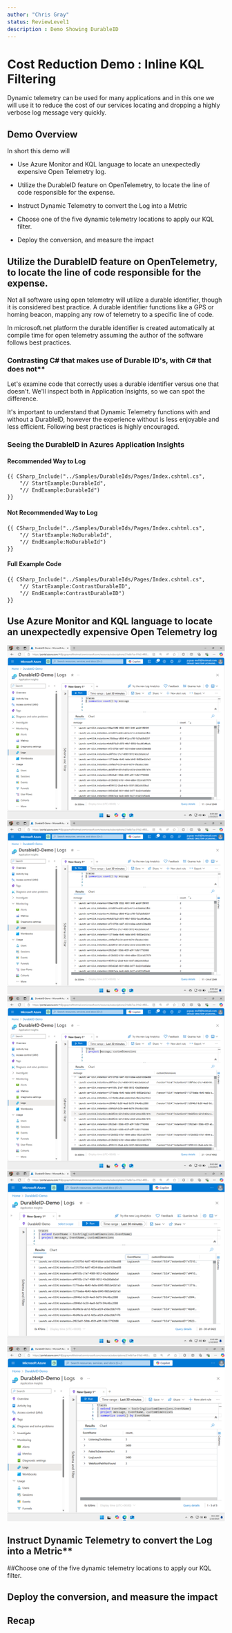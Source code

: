 ```yaml
---
author: "Chris Gray"
status: ReviewLevel1
description : Demo Showing DurableID
---
```


# Cost Reduction Demo : Inline KQL Filtering

Dynamic telemetry can be used for many applications and in this one we
will use it to reduce the cost of our services locating and dropping a
highly verbose log message very quickly.

## Demo Overview

In short this demo will

* Use Azure Monitor and KQL language to locate an unexpectedly
expensive Open Telemetry log.

* Utilize the DurableID feature on OpenTelemetry, to locate the line of
code responsible for the expense.

* Instruct Dynamic Telemetry to convert the Log into a Metric

* Choose one of the five dynamic telemetry locations to apply our KQL
filter.

* Deploy the conversion, and measure the impact

## Utilize the DurableID feature on OpenTelemetry, to locate the line of code responsible for the expense.

Not all software using open telemetry will utilize a durable identifier,
though it is considered best practice. A durable identifier functions
like a GPS or homing beacon, mapping any row of telemetry to a specific
line of code.

In microsoft.net platform the durable identifier is created
automatically at compile time for open telemetry assuming the author of
the software follows best practices.

### Contrasting C# that makes use of Durable ID's, with C# that does not**

Let\'s examine code that correctly uses a durable identifier versus one
that doesn\'t. We'll inspect both in Application Insights, so we can
spot the difference.

It\'s important to understand that Dynamic Telemetry functions with and
without a DurableID, however the experience without is less enjoyable
and less efficient. Following best practices is highly encouraged.

### Seeing the DurableID in Azures Application Insights

#### Recommended Way to Log

```cdocs_include
{{ CSharp_Include("../Samples/DurableIds/Pages/Index.cshtml.cs",
    "// StartExample:DurableId",
    "// EndExample:DurableId")
}}
```

#### Not Recommended Way to Log

```cdocs_include
{{ CSharp_Include("../Samples/DurableIds/Pages/Index.cshtml.cs",
    "// StartExample:NoDurableId",
    "// EndExample:NoDurableId")
}}
```

#### Full Example Code
```cdocs_include
{{ CSharp_Include("../Samples/DurableIds/Pages/Index.cshtml.cs",
    "// StartExample:ContrastDurableID",
    "// EndExample:ContrastDurableID")
}}
```


## Use Azure Monitor and KQL language to locate an unexpectedly expensive Open Telemetry log

![](../orig_media/Demo.1.DurableID.Confusion.png)
![](../orig_media/Demo.1.DurableID.Contrast.Aggregate.png)
![](../orig_media/Demo.1.DurableID.Contrast.png)
![](../orig_media/Demo.1.DurableID.ExtendEventName.png)
![](../orig_media/Demo.1.DurableID.SummarizeContrast.png)

## Instruct Dynamic Telemetry to convert the Log into a Metric**

##Choose one of the five dynamic telemetry locations to apply our KQL
filter.

## Deploy the conversion, and measure the impact

## Recap
